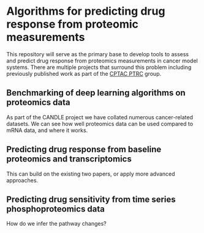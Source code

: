 # Algorithms for predicting drug response from proteomic measurements
This repository will serve as the primary base to develop tools to assess and predict drug response from proteomics measurements in cancer model systems. There are multiple projects that surround this problem including previously published work as part of the [CPTAC PTRC]() group. 

## Benchmarking of deep learning algorithms on proteomics data
As part of the CANDLE project we have collated numerous cancer-related datasets. We can see how well proteomics data can be used compared to mRNA data, and where it works.

## Predicting drug response from baseline proteomics and transcriptomics
This can build on the existing two papers, or apply more advanced approaches.

## Predicting drug sensitivity from time series phosphoproteomics data
How do we infer the pathway changes? 
